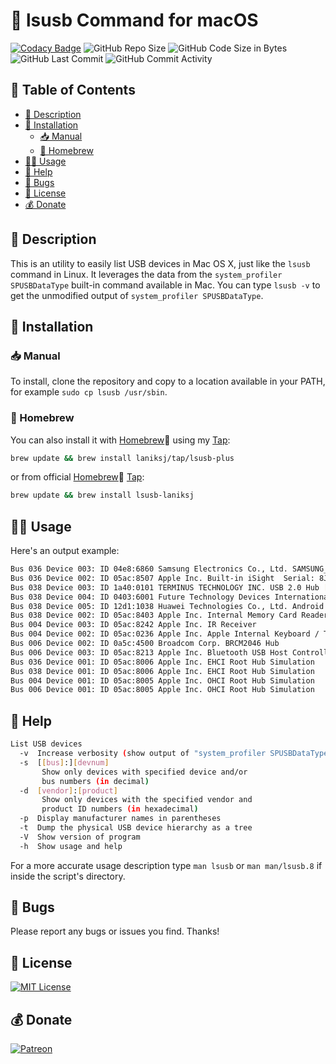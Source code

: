 # 🐧 lsusb Command for macOS

[![Codacy Badge](https://app.codacy.com/project/badge/Grade/f56c0620f67f464983aa51019d558027)](https://app.codacy.com/gh/LanikSJ/lsusb/dashboard?utm_source=gh&utm_medium=referral&utm_content=&utm_campaign=Badge_grade)
![GitHub Repo Size](https://img.shields.io/github/repo-size/laniksj/lsusb)
![GitHub Code Size in Bytes](https://img.shields.io/github/languages/code-size/laniksj/lsusb)
![GitHub Last Commit](https://img.shields.io/github/last-commit/laniksj/lsusb)
![GitHub Commit Activity](https://img.shields.io/github/commit-activity/m/laniksj/lsusb)

## 📑 Table of Contents

- [📝 Description](#-description)
- [💾 Installation](#-installation)
  - [📥 Manual](#-manual)
  - [🍻 Homebrew](#-homebrew)
- [🧑‍💻 Usage](#-usage)
- [🙋 Help](#-help)
- [🐛 Bugs](#-bugs)
- [📄 License](#-license)
- [💰 Donate](#-donate)

## 📝 Description

This is an utility to easily list USB devices in Mac OS X, just like the
`lsusb` command in Linux. It leverages the data from the
`system_profiler SPUSBDataType` built-in command available in Mac. You can
type `lsusb -v` to get the unmodified output of
`system_profiler SPUSBDataType`.

## 💾 Installation

### 📥 Manual

To install, clone the repository and copy to a location available in your
PATH, for example `sudo cp lsusb /usr/sbin`.

### 🍻 Homebrew

You can also install it with [Homebrew](http://brew.sh)🍻 using my
[Tap](https://github.com/LanikSJ/homebrew-tap):

```bash
brew update && brew install laniksj/tap/lsusb-plus
```

or from official [Homebrew](http://brew.sh)🍻
[Tap](https://github.com/Homebrew/homebrew-core):

```bash
brew update && brew install lsusb-laniksj
```

## 🧑‍💻 Usage

Here's an output example:

```bash
Bus 036 Device 003: ID 04e8:6860 Samsung Electronics Co., Ltd. SAMSUNG_Android  Serial: 323062d3f6738057
Bus 036 Device 002: ID 05ac:8507 Apple Inc. Built-in iSight  Serial: 8J97P2KF16V13A00
Bus 038 Device 003: ID 1a40:0101 TERMINUS TECHNOLOGY INC. USB 2.0 Hub [MTT]
Bus 038 Device 004: ID 0403:6001 Future Technology Devices International Limited FT232R USB UART  Serial: A601EFG9
Bus 038 Device 005: ID 12d1:1038 Huawei Technologies Co., Ltd. Android Adapter  Serial: 509F2735096D
Bus 038 Device 002: ID 05ac:8403 Apple Inc. Internal Memory Card Reader  Serial: 000000009833
Bus 004 Device 003: ID 05ac:8242 Apple Inc. IR Receiver
Bus 004 Device 002: ID 05ac:0236 Apple Inc. Apple Internal Keyboard / Trackpad
Bus 006 Device 002: ID 0a5c:4500 Broadcom Corp. BRCM2046 Hub
Bus 006 Device 003: ID 05ac:8213 Apple Inc. Bluetooth USB Host Controller  Serial: 002608CCAC6F
Bus 036 Device 001: ID 05ac:8006 Apple Inc. EHCI Root Hub Simulation
Bus 038 Device 001: ID 05ac:8006 Apple Inc. EHCI Root Hub Simulation
Bus 004 Device 001: ID 05ac:8005 Apple Inc. OHCI Root Hub Simulation
Bus 006 Device 001: ID 05ac:8005 Apple Inc. OHCI Root Hub Simulation
```

## 🙋 Help

```bash
List USB devices
  -v  Increase verbosity (show output of "system_profiler SPUSBDataType")
  -s  [[bus]:][devnum]
       Show only devices with specified device and/or
       bus numbers (in decimal)
  -d  [vendor]:[product]
       Show only devices with the specified vendor and
       product ID numbers (in hexadecimal)
  -p  Display manufacturer names in parentheses
  -t  Dump the physical USB device hierarchy as a tree
  -V  Show version of program
  -h  Show usage and help
```

For a more accurate usage description type `man lsusb` or
`man man/lsusb.8` if inside the script's directory.

## 🐛 Bugs

Please report any bugs or issues you find. Thanks!

## 📄 License

[![MIT License](https://img.shields.io/badge/license-MIT-blue)](https://en.wikipedia.org/wiki/MIT_License)

## 💰 Donate

[![Patreon](https://img.shields.io/badge/patreon-donate-blue.svg)](https://www.patreon.com/laniksj/overview)
